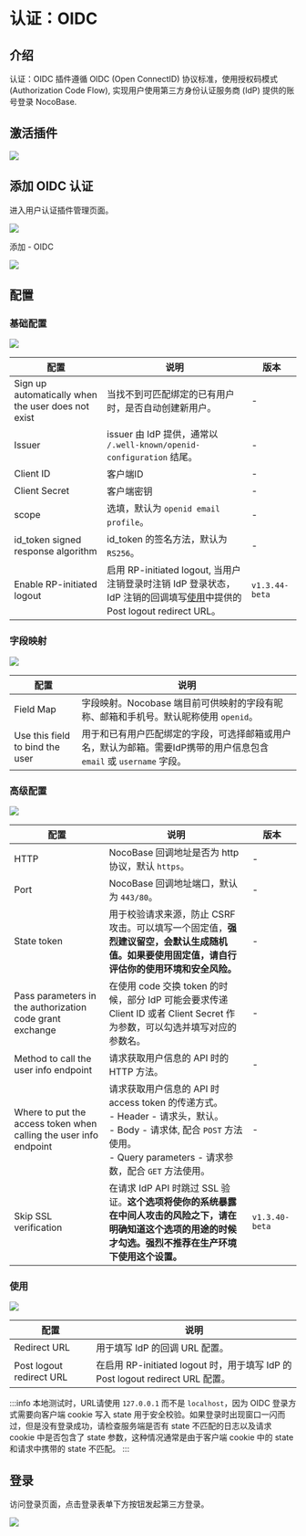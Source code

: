 # 认证：OIDC

<PluginInfo commercial="true" name="auth-oidc"></PluginInfo>

## 介绍

认证：OIDC 插件遵循 OIDC (Open ConnectID) 协议标准，使用授权码模式 (Authorization Code Flow), 实现用户使用第三方身份认证服务商 (IdP) 提供的账号登录 NocoBase.

## 激活插件

![](https://static-docs.nocobase.com/202411122358790.png)

## 添加 OIDC 认证

进入用户认证插件管理页面。

![](https://static-docs.nocobase.com/202411130004459.png)

添加 - OIDC

![](https://static-docs.nocobase.com/1efbde1c0e2f4967efc1c4336be45ca2.png)

## 配置

### 基础配置

![](https://static-docs.nocobase.com/202411130006341.png)

| 配置                                               | 说明                                                                                                                            | 版本           |
| -------------------------------------------------- | ------------------------------------------------------------------------------------------------------------------------------- | -------------- |
| Sign up automatically when the user does not exist | 当找不到可匹配绑定的已有用户时，是否自动创建新用户。                                                                            | -              |
| Issuer                                             | issuer 由 IdP 提供，通常以 `/.well-known/openid-configuration` 结尾。                                                           | -              |
| Client ID                                          | 客户端ID                                                                                                                        | -              |
| Client Secret                                      | 客户端密钥                                                                                                                      | -              |
| scope                                              | 选填，默认为 `openid email profile`。                                                                                           | -              |
| id_token signed response algorithm                 | id_token 的签名方法，默认为 `RS256`。                                                                                           | -              |
| Enable RP-initiated logout                         | 启用 RP-initiated logout, 当用户注销登录时注销 IdP 登录状态，IdP 注销的回调填写[使用](#使用)中提供的 Post logout redirect URL。 | `v1.3.44-beta` |

### 字段映射

![](https://static-docs.nocobase.com/92d63c8f6f4082b50d9f475674cb5650.png)

| 配置                            | 说明                                                                                                                 |
| ------------------------------- | -------------------------------------------------------------------------------------------------------------------- |
| Field Map                       | 字段映射。Nocobase 端目前可供映射的字段有昵称、邮箱和手机号。默认昵称使用 `openid`。                                 |
| Use this field to bind the user | 用于和已有用户匹配绑定的字段，可选择邮箱或用户名，默认为邮箱。需要IdP携带的用户信息包含 `email` 或 `username` 字段。 |

### 高级配置

![](https://static-docs.nocobase.com/202411130013306.png)

| 配置                                                              | 说明                                                                                                                                                                                     | 版本           |
| ----------------------------------------------------------------- | ---------------------------------------------------------------------------------------------------------------------------------------------------------------------------------------- | -------------- |
| HTTP                                                              | NocoBase 回调地址是否为 http 协议，默认 `https`。                                                                                                                                        | -              |
| Port                                                              | NocoBase 回调地址端口，默认为 `443/80`。                                                                                                                                                 | -              |
| State token                                                       | 用于校验请求来源，防止 CSRF 攻击。可以填写一个固定值，**强烈建议留空，会默认生成随机值。如果要使用固定值，请自行评估你的使用环境和安全风险。**                                           | -              |
| Pass parameters in the authorization code grant exchange          | 在使用 code 交换 token 的时候，部分 IdP 可能会要求传递 Client ID 或者 Client Secret 作为参数，可以勾选并填写对应的参数名。                                                               | -              |
| Method to call the user info endpoint                             | 请求获取用户信息的 API 时的 HTTP 方法。                                                                                                                                                  | -              |
| Where to put the access token when calling the user info endpoint | 请求获取用户信息的 API 时 access token 的传递方式。<br/>- Header - 请求头，默认。<br />- Body - 请求体, 配合 `POST` 方法使用。<br />- Query parameters - 请求参数，配合 `GET` 方法使用。 | -              |
| Skip SSL verification                                             | 在请求 IdP API 时跳过 SSL 验证。**这个选项将使你的系统暴露在中间人攻击的风险之下，请在明确知道这个选项的用途的时候才勾选。强烈不推荐在生产环境下使用这个设置。**                         | `v1.3.40-beta` |

### 使用

![](https://static-docs.nocobase.com/202411130019570.png)

| 配置                     | 说明                                                                           |
| ------------------------ | ------------------------------------------------------------------------------ |
| Redirect URL             | 用于填写 IdP 的回调 URL 配置。                                                 |
| Post logout redirect URL | 在启用 RP-initiated logout 时，用于填写 IdP 的 Post logout redirect URL 配置。 |

:::info
本地测试时，URL请使用 `127.0.0.1` 而不是 `localhost`，因为 OIDC 登录方式需要向客户端 cookie 写入 state 用于安全校验。如果登录时出现窗口一闪而过，但是没有登录成功，请检查服务端是否有 state 不匹配的日志以及请求 cookie 中是否包含了 state 参数，这种情况通常是由于客户端 cookie 中的 state 和请求中携带的 state 不匹配。
:::

## 登录

访问登录页面，点击登录表单下方按钮发起第三方登录。

![](https://static-docs.nocobase.com/e493d156254c2ac0b6f6e1002e6a2e6b.png)
